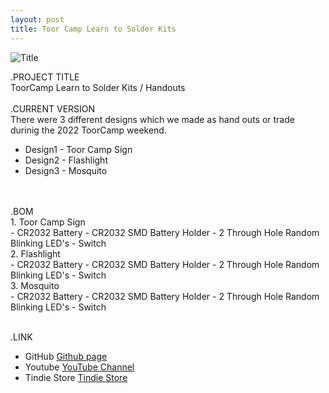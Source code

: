 ```yaml
---
layout: post
title: Toor Camp Learn to Solder Kits
---
```


![Title](/images/toorlts_sm.png)<br>

.PROJECT TITLE<br>
ToorCamp Learn to Solder Kits / Handouts
<br>
<br>
.CURRENT VERSION<br>
There were 3 different designs which we made as hand outs or trade durinig the 2022 ToorCamp weekend.
- Design1 - Toor Camp Sign
- Design2 - Flashlight
- Design3 - Mosquito
<br>
<br>
.BOM<br>
1. Toor Camp Sign<br>
- CR2032 Battery
- CR2032 SMD Battery Holder
- 2 Through Hole Random Blinking LED's
- Switch
<br>
2. Flashlight<br>
- CR2032 Battery
- CR2032 SMD Battery Holder
- 2 Through Hole Random Blinking LED's
- Switch
<br>
3. Mosquito<br>
- CR2032 Battery
- CR2032 SMD Battery Holder
- 2 Through Hole Random Blinking LED's
- Switch
<br>
<br>

.LINK
- GitHub [Github page](https://github.com/BadgePiratesLLC)
- Youtube [YouTube Channel](https://www.youtube.com/channel/UCRVegJ2Y7m-8vIXnG0BIhyw/featured/) 
- Tindie Store [Tindie Store](https://www.tindie.com/stores/badgepirates/)
<br>
